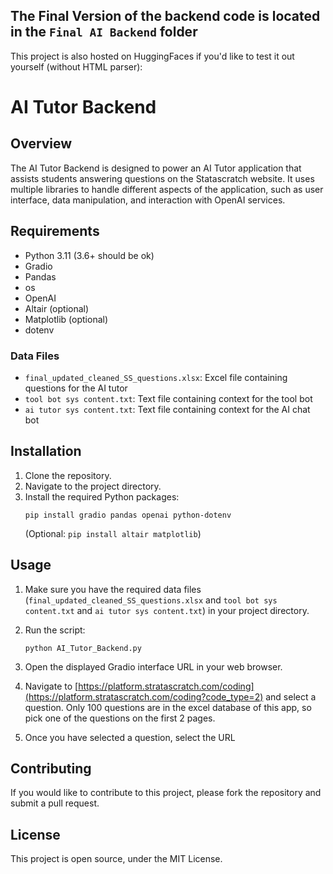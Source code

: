 ## The Final Version of the backend code is located in the `Final AI Backend` folder
This project is also hosted on HuggingFaces if you'd like to test it out yourself (without HTML parser): 

# AI Tutor Backend

## Overview
The AI Tutor Backend is designed to power an AI Tutor application that assists students answering questions on the Statascratch website. It uses multiple libraries to handle different aspects of the application, such as user interface, data manipulation, and interaction with OpenAI services.

## Requirements
- Python 3.11 (3.6+ should be ok)
- Gradio
- Pandas
- os
- OpenAI
- Altair (optional)
- Matplotlib (optional)
- dotenv

### Data Files
- `final_updated_cleaned_SS_questions.xlsx`: Excel file containing questions for the AI tutor
- `tool bot sys content.txt`: Text file containing context for the tool bot
- `ai tutor sys content.txt`: Text file containing context for the AI chat bot

## Installation

1. Clone the repository.
2. Navigate to the project directory.
3. Install the required Python packages:
    ```
    pip install gradio pandas openai python-dotenv
    ```
    (Optional: `pip install altair matplotlib`)

## Usage
1. Make sure you have the required data files (`final_updated_cleaned_SS_questions.xlsx` and `tool bot sys content.txt` and `ai tutor sys content.txt`) in your project directory.
2. Run the script:
    ```
    python AI_Tutor_Backend.py
    ```
3. Open the displayed Gradio interface URL in your web browser.

4. Navigate to [https://platform.stratascratch.com/coding](https://platform.stratascratch.com/coding?code_type=2) and select a question. Only 100 questions are in the excel database of this app, so pick one of the questions on the first 2 pages.

5. Once you have selected a question, select the URL 
## Contributing
If you would like to contribute to this project, please fork the repository and submit a pull request.

## License
This project is open source, under the MIT License.

